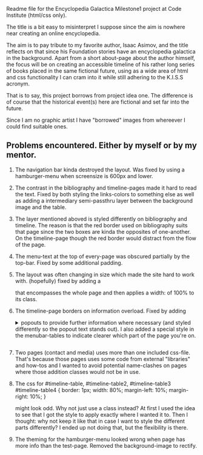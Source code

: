 Readme file for the Encyclopedia Galactica Milestone1 project at Code Institute (html/css only).

The title is a bit easy to misinterpret I suppose since the aim is nowhere near creating an online encyclopedia.

The aim is to pay tribute to my favorite author, Isaac Asimov, and the title reflects on that since his Foundation stories have an encyclopedia galactica in the background. Apart from a short about-page about the author himself, the focus will be on creating an accessible timeline of his rather long series of books placed in the same fictional future, using as a wide area of html and css functionality I can cram into it while still adhering to the K.I.S.S acronym.

That is to say, this project borrows from project idea one. The difference is of course that the historical event(s) here are fictional and set far into the future.

Since I am no graphic artist I have "borrowed" images from whereever I could find suitable ones.

Problems encountered. Either by myself or by my mentor.
-------------------------------------------------------

1. The navigation bar kinda destroyed the layout. Was fixed by using a hamburger-menu when screensize is 600px and lower.
2. The contrast in the bibliography and timeline-pages made it hard to read the text. Fixed by both styling the links-colors to something else as well as adding a intermediary semi-passthru layer between the background image and the
table.
3. The layer mentioned aboved is styled differently on bibliography and timeline. The reason is that the red border used on bibliography suits that page since the two boxes are kinda the opposites of one-another. On the timeline-page though the red border would distract from the flow of the page.
4. The menu-text at the top of every-page was obscured partially by the top-bar. Fixed by some additional padding.
5. The layout was often changing in size which made the site hard to work with. (hopefully) fixed by adding a <div> that encompasses the whole page and then applies a width: of 100% to its class.
7. The timeline-page borders on information overload. Fixed by adding <details><summary> popouts to provide further information where necessary (and styled differently so the popout text stands out). I also added a special style in the menubar-tables to indicate clearer which part of the page you're on.
7. Two pages (contact and media) uses more than one included css-file. That's because those pages uses some code from external "libraries" and how-tos and I wanted to avoid potential name-clashes on pages where those addition classes would not be in use.
8. The css for 
    #timeline-table, #timeline-table2, #timeline-table3 #timeline-table4 {
        border: 1px;
        width: 80%;
        margin-left: 10%;
        margin-right: 10%;
    }

    might look odd. Why not just use a class instead? At first I used the idea to see that I got the style to apply exactly where I wanted it to. Then I thought: why not keep it like that in case I want to style the different parts differently? I ended up not doing that, but the flexibility is there.
9. The theming for the hamburger-menu looked wrong when page has more info than the test-page. Removed the background-image to rectify.
